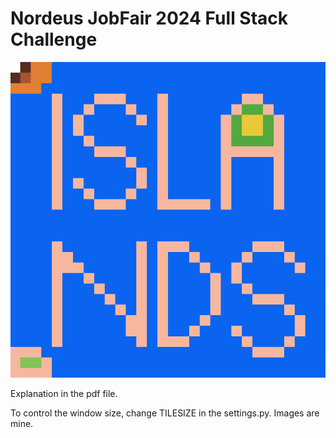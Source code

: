 # Nordeus JobFair 2024 Full Stack Challenge

![alt text](https://github.com/MatejaSebescen/Islands/blob/main/islands.png?raw=true)

Explanation in the pdf file.

To control the window size, change TILESIZE in the settings.py.
Images are mine.
